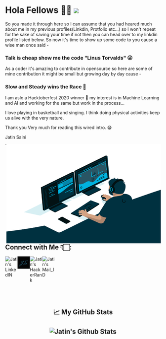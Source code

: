 # Hola Fellows 🖐🏻 ![](https://visitor-badge.glitch.me/badge?page_id=itsjatin135s.itsjatin135s)

So you made it through here so I can assume that you had heared much about me in my previous profiles(Linkdin, Protfolio etc...) so I won't repeat for the sake of saving your time if not then you can head over to my linkdin profile listed below. So now it's time to show up some code to you cause a wise man once said -

### Talk is cheap show me the code "Linus Torvalds" 😜

As a coder it's amazing to contribute in opensource so here are some of mine contribution it might be small but growing day by day cause -

### Slow and Steady wins the Race 🤗

I am aslo a Hacktoberfest 2020 winner 🎉 my interest is in Machine Learning and AI and working for the same but work in the process...

I love playing in basketball and singing. I think doing physical activities keep us alive with the very nature.

Thank you Very much for reading this wired intro. 😁

Jatin Saini

<img align="right" alt="GIF" src="https://raw.githubusercontent.com/itsjatin135s/itsjatin135s/main/static/code.gif" width="500" height="320" />


<!--
**itsjatin135s/itsjatin135s** is a ✨ _special_ ✨ repository because its `README.md` (this file) appears on your GitHub profile.

[![Website](https://github.com/itsjatin135s/itsjatin135s/blob/main/static/websitelogogithub.png)](https://www.mrjatin.engineer)

Here are some ideas to get you started:

- 🔭 I’m currently working on ...
- 🌱 I’m currently learning ...
- 👯 I’m looking to collaborate on ...
- 🤔 I’m looking for help with ...
- 💬 Ask me about ...
- 📫 How to reach me: ...
- 😄 Pronouns: ...
- ⚡ Fun fact: ...
-->
---

## Connect with Me 👇🏻:
<a href="https://www.linkedin.com/in/https://www.linkedin.com/in/jatin-saini-077859172/" title = "My LinkdIn">
   <img align="left" margin-left="20px"  alt="Jatin's LinkedIN" width="40px" src="https://raw.githubusercontent.com/peterthehan/peterthehan/master/assets/linkedin.svg" />
</a>
<a href="https://www.mrjatin.engineer" title = "It's Jatin">
   <img align="left" margin-left=3px  alt="Jatin's Protfolio" width="40px" src="https://github.com/itsjatin135s/itsjatin135s/blob/main/static/websitelogogithub.png" />
</a>
<a href="https://www.hackerrank.com/itsjatin135" title = "Me at HackerRank">
   <img align="left" margin-left=3px  alt="Jatin's HackerRank" width="40px" src="https://cdn3.iconfinder.com/data/icons/logos-and-brands-adobe/512/160_Hackerrank-512.png" />
</a>
<a href="mailto:jatinrajbagri2001@gmail.com" title = "Mail">
   <img align="left" margin-left=3px  alt="Jatin's Mail_ID" width="40px" src="https://cdn.icon-icons.com/icons2/2201/PNG/512/gmail_logo_round_icon_134018.png" />
</a>
<br/>
<br/>
<!--
TechStack:
<p> 
<img align="center" alt="Tech" Title="Python" width="40px"  margin="5px"src="https://banner2.cleanpng.com/20180506/ile/kisspng-python-programming-language-computer-programming-5aefaba25ef4a4.302516281525656482389.jpg" />
<img align="center" alt="Tech" Title="Flask" width="40px"  margin="5px"src="https://flask-training-courses.uk/images/flask-logo.png" />
<img align="center" alt="Tech" Title="HTML5 & CSS" width="40px" margin="5px" src="https://banner2.cleanpng.com/20180627/wop/kisspng-web-development-html-css-design-and-build-web-s-berlin-5b3339eb3a1a23.231863701530083819238.jpg" />
<img align="center" alt="Tech" Title="CSS" width="40px"  margin="5px"src="https://e7.pngegg.com/pngimages/893/87/png-clipart-cascading-style-sheets-logo-css3-html-css3-logo-blue-angle.png" />
<img align="center" alt="Tech" Title="SQL" width="40px" margin="5px" src="https://w7.pngwing.com/pngs/121/866/png-transparent-microsoft-sql-server-database-computer-servers-microsoft-trademark-microsoft-sql.png" />
<img align="center" alt="Tech" Title="Postgres" width="40px" margin="5px" src="https://img.favpng.com/24/24/21/postgresql-database-logo-computer-icons-replication-png-favpng-GUFaNw4pUQJQtMi2tYKnxLdLE.jpg" />
<img align="center" alt="Tech" Title="Selenium" width="40px" margin="5px" src="https://banner2.cleanpng.com/20190320/rpt/kisspng-selenium-test-automation-software-testing-computer-5c9268a4a0bbe2.8617172015530989166584.jpg" />
<img align="center" alt="Tech" Title="FastAPI" width="40px"  margin="5px"src="https://images.tute.io/tute/topic/FastAPI.png" />
</p>
-->

<br/>
<br/>
<br/>
<br/>
<br/>
<br/>
<h2 align="center">📈 My GitHub Stats<h2>

<p align="center"> <img src="https://github-readme-stats.vercel.app/api?username=itsjatin135s&show_icons=true&theme=gotham" alt="Jatin's Github Stats" />

